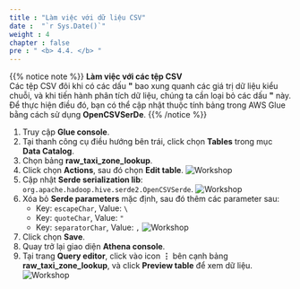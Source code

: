 ```yaml
---
title : "Làm việc với dữ liệu CSV"
date :  "`r Sys.Date()`" 
weight : 4 
chapter : false
pre : " <b> 4.4. </b> "
---
```

{{% notice note %}}
**Làm việc với các tệp CSV** \
Các tệp CSV đôi khi có các dấu **"** bao xung quanh các giá trị dữ liệu kiểu chuỗi, và khi tiến hành phân tích dữ liệu, chúng ta cần loại bỏ các dấu **"** này. Để thực hiện điều đó, bạn có thể cập nhật thuộc tính bảng trong AWS Glue bằng cách sử dụng **OpenCSVSerDe**.
{{% /notice %}}

1. Truy cập **Glue console**.
2. Tại thanh công cụ điều hướng bên trái, click chọn **Tables** trong mục **Data Catalog**.
3. Chọn bảng **raw_taxi_zone_lookup**.
4. Click chọn **Actions**, sau đó chọn **Edit table**.
![Workshop](/images/4-exploring-data/edit-quota-csv-table.png)
5. Cập nhật **Serde serialization lib**: `org.apache.hadoop.hive.serde2.OpenCSVSerde`.
![Workshop](/images/4-exploring-data/edit-quota-csv-table-02.png)
6. Xóa bỏ **Serde parameters** mặc định, sau đó thêm các parameter sau:
   * Key: `escapeChar`, Value: `\`
   * Key: `quoteChar`, Value: `"`
   * Key: `separatorChar`, Value: `,`
   ![Workshop](/images/4-exploring-data/edit-quota-csv-table-03.png)
7. Click chọn **Save**.
8. Quay trở lại giao diện **Athena console**.
9. Tại trang **Query editor**, click vào icon **⋮** bên cạnh bảng **raw_taxi_zone_lookup**, và click **Preview table** để xem dữ liệu.
![Workshop](/images/4-exploring-data/edit-quota-csv-table-review.png)